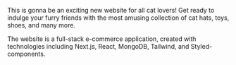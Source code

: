 This is gonna be an exciting new website for all cat lovers! Get ready to indulge your furry friends with the most amusing collection of cat hats, toys, shoes, and many more. 

The website is a full-stack e-commerce application, created with technologies including Next.js, React, MongoDB, Tailwind, and Styled-components.
